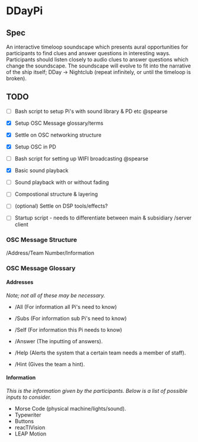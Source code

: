 # DDayPi

## Spec 

An interactive timeloop soundscape which presents aural opportunities for participants to find clues and answer questions in interesting ways. Participants should listen closely to audio clues to answer questions which change the soundscape. The soundscape will evolve to fit into the narrative of the ship itself; DDay -> Nightclub (repeat infinitely, or until the timeloop is broken). 

## TODO 

- [ ] Bash script to setup Pi's with sound library & PD etc @spearse
- [x] Setup OSC Message glossary/terms
- [x] Settle on OSC networking structure
- [x] Setup OSC in PD
- [ ] Bash script for setting up WIFI broadcasting @spearse
- [x] Basic sound playback 
- [ ] Sound playback with or without fading
- [ ] Compostional structure & layering
- [ ] \(optional) Settle on DSP tools/effects?
- [ ] Startup script - needs to differentiate between main & subsidiary /server client


### OSC Message Structure

/Address/Team Number/Information

### OSC Message Glossary
#### Addresses
*Note; not all of these may be necessary.*

- /All (For information all Pi's need to know)
- /Subs (For information sub Pi's need to know)
- /Self (For information this Pi needs to know)

- /Answer (The inputting of answers).
- /Help (Alerts the system that a certain team needs a member of staff).
- /Hint (Gives the team a hint).

#### Information
*This is the information given by the participants. Below is a list of possible inputs to consider.*

- Morse Code (physical machine/lights/sound).
- Typewriter
- Buttons
- reacTIVision
- LEAP Motion


